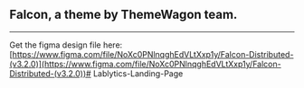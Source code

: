## Falcon, a theme by ThemeWagon team.
---
Get the figma design file here:
[https://www.figma.com/file/NoXc0PNlnqghEdVLtXxp1y/Falcon-Distributed-(v3.2.0)](https://www.figma.com/file/NoXc0PNlnqghEdVLtXxp1y/Falcon-Distributed-(v3.2.0))# Lablytics-Landing-Page
